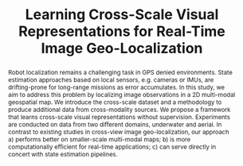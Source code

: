 ---
id:             2022-croscarep
title:          "Learning Cross-Scale Visual Representations for Real-Time Image Geo-Localization"
authors:
    - Me
    - MJR
venue:          RA-L + ICRA, 2022.
year:           "2022-05"
thumbnail:      assets/publications/2022-croscarep/croscarep.png
links:
    paper:      https://arxiv.org/abs/2109.04087
    code:       https://github.com/tyz1030/CroScaleRep
    bibtex:     assets/publications/2022-croscarep/ref.txt

layout: project
short_title: Learning Cross-Scale Visual Representations for Geo-Localization
abstract: "Robot localization remains a challenging task in GPS denied environments. State estimation approaches based on local sensors, e.g. cameras or IMUs, are drifting-prone for long-range missions as error accumulates. In this study, we aim to address this problem by localizing image observations in a 2D multi-modal geospatial map. We introduce the cross-scale dataset and a methodology to produce additional data from cross-modality sources. We propose a framework that learns cross-scale visual representations without supervision. Experiments are conducted on data from two different domains, underwater and aerial. In contrast to existing studies in cross-view image geo-localization, our approach a) performs better on smaller-scale multi-modal maps; b) is more computationally efficient for real-time applications; c) can serve directly in concert with state estimation pipelines."
---